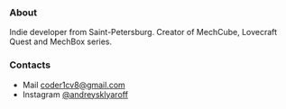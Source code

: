 ### About
Indie developer from Saint-Petersburg. Creator of MechCube, Lovecraft Quest and MechBox series.
### Contacts
* Mail [coder1cv8@gmail.com](mailto:coder1cv8@gmail.com)
* Instagram [@andreysklyaroff](https://www.instagram.com/andreysklyaroff/)
